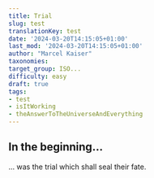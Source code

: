 ```yaml
---
title: Trial
slug: test
translationKey: test
date: '2024-03-20T14:15:05+01:00'
last_mod: '2024-03-20T14:15:05+01:00'
author: "Marcel Kaiser"
taxonomies:
target_group: ISO...
difficulty: easy
draft: true
tags:
- test
- isItWorking
- theAnswerToTheUniverseAndEverything
---
```


## In the beginning...
... was the trial which shall seal their fate.